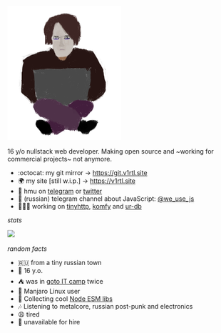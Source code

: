 <img height="300px" src="https://raw.githubusercontent.com/talentlessguy/talentlessguy/master/me.jpg" />

16 y/o nullstack web developer. Making open source and ~working for commercial projects~ not anymore.

- :octocat: my git mirror -> https://git.v1rtl.site
- 🌍 my site [still w.i.p.] -> https://v1rtl.site
- 💬 hmu on [telegram](https://t.me/talentless_guy) or [twitter](https://twitter.com/v1rtl)
- 📢 (russian) telegram channel about JavaScript: [@we_use_js](https://t.me/we_use_js)
- 👨🏻‍💻 working on [tinyhttp](https://tinyhttp.v1rtl.site), [komfy](https://komfy.now.sh) and [ur-db](https://ur-db.com)

_stats_

![](https://github-readme-stats-6r6chiwoo.vercel.app/api/?username=talentlessguy&show_owner=false&show_icons=true&title_color=ddd&text_color=bbb&bg_color=292d3e&hide_border=true&hide_rank=true&count_private=true&include_all_commits=true)

_random facts_

- 🇷🇺 from a tiny russian town
- 👦 16 y.o.
- ⛺ was in [goto IT camp](https://goto.msk.ru) twice
- 🐧 Manjaro Linux user
- 📝 Collecting cool [Node ESM libs](https://github.com/talentlessguy/awesome-node-esm)
- 🎶 Listening to metalcore, russian post-punk and electronics
- 😩 tired
- 🙅 unavailable for hire
